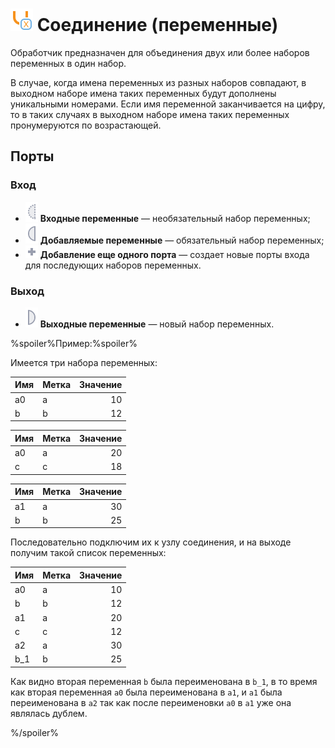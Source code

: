 # ![Соединение-переменные](../../images/icons/components/unionvariables_default.svg) Соединение (переменные)

Обработчик предназначен для объединения двух или более наборов переменных в один набор.

В случае, когда имена переменных из разных наборов совпадают, в выходном наборе имена таких переменных будут дополнены уникальными номерами. Если имя переменной заканчивается на цифру, то в таких случаях в выходном наборе имена таких переменных пронумеруются по возрастающей.

## Порты

### Вход

* ![Входные переменные](../../images/icons/ports/optional_input_variable_inactive.svg) **Входные переменные** — необязательный набор переменных;
* ![Добавляемые переменные](../../images/icons/ports/input_variable_inactive.svg) **Добавляемые переменные** — обязательный набор переменных;
* ![Еще порт](../../images/icons/ports/add_inactive.svg) **Добавление еще одного порта** — создает новые порты входа для последующих наборов переменных.

### Выход

* ![Выходные переменные](../../images/icons/ports/output_variable_inactive.svg) **Выходные переменные** — новый набор переменных.

%spoiler%Пример:%spoiler%

Имеется три набора переменных:

|Имя|Метка|Значение|
|:--|:--|--:|
|a0|a|10|
|b|b|12|

|Имя|Метка|Значение|
|:--|:--|--:|
|a0|a|20|
|c|c|18|

|Имя|Метка|Значение|
|:--|:--|--:|
|a1|a|30|
|b|b|25|

Последовательно подключим их к узлу соединения, и на выходе получим такой список переменных:

|Имя|Метка|Значение|
|:--|:--|--:|
|a0|a|10|
|b|b|12|
|a1|a|20|
|c|c|12|
|a2|a|30|
|b_1|b|25|

Как видно вторая переменная `b` была переименована в `b_1`, в то время как вторая переменная `a0` была переименована в `a1`, и `a1` была переименована в `a2` так как после переименовки `a0` в `a1` уже она являлась дублем.

%/spoiler%